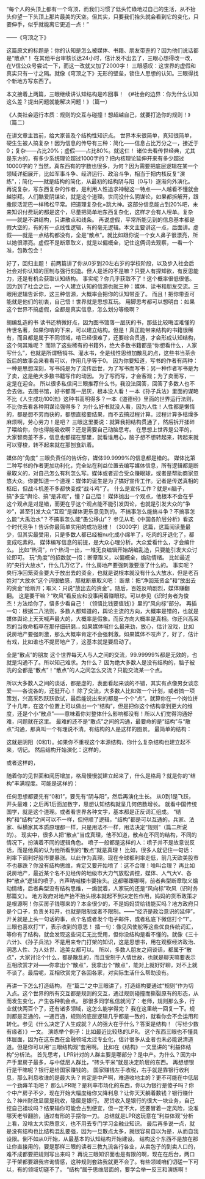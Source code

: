 “每个人的头顶上都有一个穹顶，而我们习惯了低头忙碌地过自己的生活，从不抬头仰望一下头顶上那片最美的天空。但其实，只要我们抬头就会看到它的变化，只要伸手，似乎就能离它更近一点！”

——《穹顶之下》




 

这篇原文的标题是：你的认知是怎么被媒体、书籍、朋友带歪的？因为他们说话都是“散点”！
在其他平台审核长达24小时，估计发不出去了，三眼心想得改一改，在V信公众号尝试一下，而这一改就又加了2000字！
三眼感叹：这世界的虚假和真实只有一寸之隔。就像《穹顶之下》无形的壁垒，锁住人思想的认知。三眼得找个新地方写东西了。 





本文接着上两篇，三眼继续讲认知结构是咋回事！ 《#社会的边界：你为什么认知这么差？提出问题就能解决问题！》（篇一）

《人类社会运行本质：规则的交互与碰撞！想超越自己，就要打造你的规则！》（篇二）
 



在讲文章主旨前，给大家普及个结构性知识点。 世界本来很简单，真知很简单，硬生生被人搞复杂！因为信息的传导有三种：简化——信息占比万分之一，接近于0；复杂——占比20%；虚假——占比80%。就这仨！ 诸位去看传世经典，尤其是东方的，有多少系统理论超过1000字的？把内核理论延伸开来有多少超过10000字的？当然，真东西有的字数也很多，为何？因为需要把底层逻辑在某一个领域详细展开，比如军事斗争、经济运行、政治斗争，相当于把内核反复“演练”，；简化——就是结构的简化，从最初的结构阴与阳（0与1）逐渐向外演化。  再说复杂，写东西复杂的作者，是利用人性追求神秘这一特点——人越看不懂就会越崇拜。人们酷爱阴谋论，就是这个道理。世间没什么阴谋论，如果都拆解开，跟撒尿活泥巴一样稀松平常。把道理复杂化=跳大神。这部分信息能占到20%吧，未来知识付费玩的都是这个，尽量把简单地东西复杂化，这样才会有人埋单。复杂——就是不讲结构，只讲散点和线条。 再说虚假，平常所能见到的信息基本都是假大空的，有的有一点线性逻辑，有的毫无逻辑。本文主要讲这一点，后面讲。虚假——就是一点结构都没有，全是“散点”。就比如跟你说一个女人鼻子很漂亮，所以她很漂亮。虚假不是断章取义，就是以偏概全，记住这俩词去观察，一看一个准，包教包会！ 



好了，回归主题！ 前两篇讲了你从0岁到20左右岁的学校阶段，以及步入社会后社会对你认知的压制与强行刻造。但人是活的不是嘛？只要人有探知欲，有反思能力，还是有机会获取认知结构。 事实呢？你几乎获取不了！这个概率很低很低。 因为到了社会之后，一个人建立认知的信源也就三种：媒体、读书和朋友交流。三眼用逻辑告诉你，这三种信源，大概率会把你的认知带歪了。
而且！把你带歪可能就是他们的初衷，自己悟！世界就是思想互玩。 用脚思考都可以想明白：如果这个世界不搞虚假，全都是真实信息，怎么划分等级啊？  


 胡编乱造的书 读书还稍微好点，因为图书馆落一层灰的书，那些比较晦涩难懂的传世名著，如果你啃的下来，可以建立结构。但是！真正能带来结构的书籍很稀有，而且都是属于不同领域，啃已经很难了，还要综合贯通，才会形成认知结构，这个何其难呢？
而除了这些稀有的书籍外，绝大多数书籍都是“你想看什么，人家写什么”，也就是所谓畅销书、灌水书，全是线性思维加散乱的点，这些书当茶余饭后的故事会来看看可以，作用几乎等于0。 因为你要知道，写书的作者有两种：一种是思想深刻，写书纯是为了流传后世，为了写书而写书；另一种作者写书是为了卖，这是绝大多数书籍写作的动因。 为了写而写，才会客观；为了卖而写，一定是在迎合。 所以很多私信问三眼推荐什么书，我没法回答，回答了多数人也不会去做。去图书馆，好书都落一层灰，根本没人看！一本《孙子兵法》里面的谋略不比《人生成功100法》这种书高明得多？一本《道德经》里面的世界运行法则，不比你去看各种阴谋论强得多？ 为什么好书就没人看，因为人性！人性都是懒惰的，都是想不劳而获的，都想直接要结果，而不去搞过程计算。过程计算多枯燥多麻烦啊，劳心劳力！是吧？ 三眼这里要说：就算我把结构贯通了，然后拆开揉碎了喂给你，你也得能吸收啊？还是需要自己动脑思考。 在思想上世界是公平的，大家智商差不多，信息也都摆在那里，就看谁用心，脑子想不想转起来，转起来就可以穿梭，转不起来就在那刨食趴着。  





媒体的“角度” 三眼负责任的告诉你，媒体99.9999%的信息都是错的。 媒体比第二种写书的作者更加功利化，完全站在利益位置去编写媒体信息，所有逻辑都是断章取义的，对自己怎么有利怎么写。媒体或者迎合受众赚眼球，或者是帮助商家忽悠大众。你要知道一个道理：媒体的诞生是为了搞好宣传工作。记者是传送真相的枢纽，但战斗机差不多都快变成“战斗鸡”了。
什么是宣传工作？就是xi脑子，搞“多空”舆论、搞“是非观”，懂？自己悟！ 媒体抛出一个观点，他根本不会在乎这个观点是对是错，而更在乎这个观点能不能引发舆论，也就是引发大众的“争吵”，甚至引发大众“互殴”是媒体更乐意见到的。不搞事怎么能搞斗争？不搞事怎么能“大禹治水”？不搞事怎么能“愚公移山”？
参见从毛《中国各阶层分析》看这个时代竞争！告诉你最简单实用的成功思维！（3000字）这篇，这篇阅读量最少，但其实最受用，只是多数人都已经被nu化成小绵羊了，吃肉的牙退化了，都变成吃素的。 媒体编写信息的前提，是大众心理分析。大众爱看什么，才会编什么。 比如“热词”，n个热词一出，一堆无良编辑开始胡编乱造，只要能引发大众讨论即可。 玩“角度”的招数就一招：断章取义，以偏概全，煽动情绪。 比如最近的“央行大放水”，什么几万亿了，什么房地产要强刺激要涨了什么的。 事实呢？央行净回笼资金要大于放出去的资金，也就是说根本就没有什么大放水，但是老百姓对“大放水”这个词很敏感，那就断章取义吧： 断章：把“净回笼资金”和“放出去的资金”给断开；取义：只说“放出去的资金”。随后，百姓反响剧烈，媒体赚翻翻。 这是要干嘛？“吹风”看反应和没事闲着赚眼球。可以参见《识时务者为俊杰！方法给你了，悟多少看自己！（领悟比钱要值钱）》里的“风向标”部分。 再插一句：根据二八法则，多数人都知道的，舆论主流的方向，大概率是错的，也就是媒体舆论上天天喊声最大的，大概率是假象。而反方向大概率是真相。你还兴高采烈的当救命稻草在那仔细研磨... 如果媒体喊什么最来劲，放心，估计没戏，比如说房地产要强刺激，那么大概率肯定不会强刺激。如果媒体不吱声了，好了，估计有戏，比如谁也不提房地产了，这基本就是要启动了。  





全是“散点”的朋友 这个世界每天人与人之间的交流，99.99999%都是无效的，也就是沟通不了。所以知己难求。为什么？
因为绝大多数人是没有结构的，脑子被洗的全都是“散点”！“散点”的人之间怎么交流？只能交流某一个点。 




所以大多数人之间的谈话，都是虚的，表面看起来谈的不错，其实有点像男女谈恋爱——各说各的，还挺开心！ 除了交流，大多数人比如做一个计划，或者搞一项策划，兴高采烈跃跃欲试，最后能说出来的都是一个个“点”。就算你在一个岗位拼了十几年，在这个位置上可以做出一个“结构”，但是把你这个结构拿到更大的维度，还是个小“散点”——意味着你对整体什么影响都没有！所以人们觉得沟通好难，问题就在这里。 最难的还不是“散点”之间的沟通，最要命的是“结构”与“散点”沟通，那真叫一个有理说不清。有结构的人是这样的图景。 最简单的结构： 





 这就是阴阳（0和1）。如果你不重视这个本源结构，你什么复杂结构也建立起不来，切记。 然后结构开始演化：这样的，



 




或者这样的，



 




随着你的见世面和阅历增加，格局慢慢就建立起来了，什么是格局？就是你的“结构”丰满程度。可能是这样的：







任何思想都要先有“0和1”，要先有“阴与阳”，然后再演化生长。
从0到1是飞跃，开头最难；之后再1后面加数字，思想认知结构就呈几何倍数增长。
就看中国传统国学，就是这个道理。或者看世界各种文字，基本都是正反词汇组成。 “结构”和“结构”之间可以不一样，但捋顺了逻辑，“结构”都是可以互通的。兵家、法家、纵横家其本质原理都一样，只是用法不一样，用法决定“规则”（篇二所说的）。 现实中，很多人把“散点”当成真理，他不知道，散点在不同的结构，不同的情况下，扮演着不同的逻辑角色。
喷子一般都是这样的人：喷子并不是故意说反话，而是他真的认为他所看到的“散点”就是真理！ 比如，很多人就记住一句话：利率下调利好股市要暴涨。以此作为真理。现在全球都利率走低，前几天欧美股市不也暴跌？你没有结构思维，肯定又要开始喷了：这不合理！啥叫合理？ 再比如说房地产，最近某个名不见经传的地级市大力气放松调控，媒体、人气大V、各种“散点”逻辑的喷子，齐声呐喊楼市要抬头。这都哪跟哪啊，前者典型断章取义煽动情绪，后者典型没有结构思维，一煽就着，人家玩的还是“风向标”吹风（识时务那篇文）。
地方政府对地产抬不抬头根本就起不到决定性作用，妈妈的货币政策才是根源啊！你买房子钱哪来的？本金很少的，不是妈妈贷给钱能买吗？地方政府只是个口子，负责关和开，也就是限制或者不限制。——“经济是政治意识的延伸”，开关就是上头一句话的事，点个名或者发个电子邮件，或者私底下微信打个“1”。三眼也喜欢打“1”，表示收到的意思！ 插一句：像见风使舵等这些优良传统词汇，等你有了结构，就会发现这些词汇无比受用，但你没结构是看不懂的。就像《三十六计》、《孙子兵法》不是用来专门打架的知识，这是思想书，用在观察经济政治、洞悉人性、为人处世、追美女都可以。 所以，多数人朋友之间谈话，都属于“散点”，大家讨论个什么，都是散乱的，而且受制于人情世故，也就是聊天嘛要表示互相欣赏才对——你拿出个“散点”，我拿出个“散点”，能对上就好好聊，对不上就不谈了。最后呢，互相欣赏完了各回各家，对实际生活什么帮助没有。  





再讲一下怎么打造结构。 在“篇二”之中三眼讲了，打造结构要通过“规则”作为切入点。这个世界的所有交互都是规则的交互，通过规则碰撞而撕裂原有的形态，从而发生变化，产生各种机会点。 那很多同学私信就问了：老师，规则那么多，行业就快两百个了，还有诸多领域，这怎么能学得完？ 我在这里统一回复一下。规则都是互通的，一通百通，规则的底层逻辑几乎都是一致的，就看你会不会运用和转化。参见《什么决定了人生成就？人的强大在于什么？答案是结构！（写给少数有缘者）》一文。
演练举个例子：比如最近比较热的LPR。 这个东西三眼也不懂具体层面，因为在这东西在金融领域太过专业化，估计很多从业者也未必能说清道道。但是你可以用“三眼结构观”套用啊。 比如在《结构》一文里讲的“利益体结构”分析法。 首先思考，LPR针对的人群主要是哪部分？是中产。为什么？因为中产手里房子最多，与中低层人群比，“砖头平米”就是决定阶层的东西。 再想想银行是干嘛呢？银行是给国家赚钱的。 国家赚钱左手收税，右手就是靠银行收利息，那么利息收谁的是最大头？肯定是中产啊，难道收地主的？更不可能在中低层一个劲薅羊毛吧？ 那么LPR呢？是利率市场化的东西，你以为银行是傻子吗？你个中产房子不少，现在开始大幅度给你又降利息？让你天天躺着数钱？银行赚什么？神州财政显层是税收，隐层是银行。 房贷收入是银行的很大一块业务，自己挖自己祖坟吗？结果输你可能会占到便宜，但一定不大，还要冒着一定风险，没准哪天老爷翻脸，通过有形的手摆你一刀。 总结就是LPR这玩意在“利益体观”分析上看，没啥太大实质意义，也不用去专门学习金融业知识。 最后再多说一点，就是没有结构也比结构混乱要强，因为一旦散点太多，就很容易自以为是，从而自我设限。倒不如从0开始，从最基本的认知结构开始建设。
结构这个东西不是放在那让你直接用的，要是那样三眼的读者三教九流各行各业，从卖包子的到卖人口的，难不成都要把规则写出来吗？ 再说三眼知识面也是有限的啊，现在在后台，两口子干架都要跟我咨询情感，这种规则套路我就更不会了。有些领域咱们切磋一下可以，有的领域切磋不了。 “结构”属于思维层面的，要学会举一反三和演练啊！